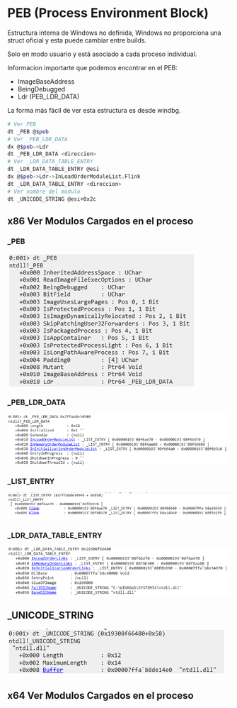 # PEB (Process Environment Block)

Estructura interna de Windows no definida, Windows no proporciona una struct oficial y esta puede cambiar entre builds. 

Solo en modo usuario y está asociado a cada proceso individual.

Informacion importarte que podemos encontrar en el PEB:
- ImageBaseAddress
- BeingDebugged
- Ldr (PEB_LDR_DATA)

La forma más fácil de ver esta estructura es desde windbg.

```bash
# Ver PEB
dt _PEB @$peb
# Ver _PEB_LDR_DATA
dx @$peb->Ldr
dt _PEB_LDR_DATA <direccion>
# Ver _LDR_DATA_TABLE_ENTRY
dt _LDR_DATA_TABLE_ENTRY @esi
dx @$peb->Ldr->InLoadOrderModuleList.Flink
dt _LDR_DATA_TABLE_ENTRY <direccion>
# Ver nombre del modulo
dt _UNICODE_STRING @esi+0x2c
```

## x86 Ver Modulos Cargados en el proceso 

### _PEB
![alt text](./img/image.png)
### _PEB_LDR_DATA
![alt text](./img/image-1.png)
### _LIST_ENTRY
![alt text](./img/image-2.png)
### _LDR_DATA_TABLE_ENTRY
![alt text](./img/image-3.png)
## _UNICODE_STRING
![alt text](image.png)

## x64 Ver Modulos Cargados en el proceso 
